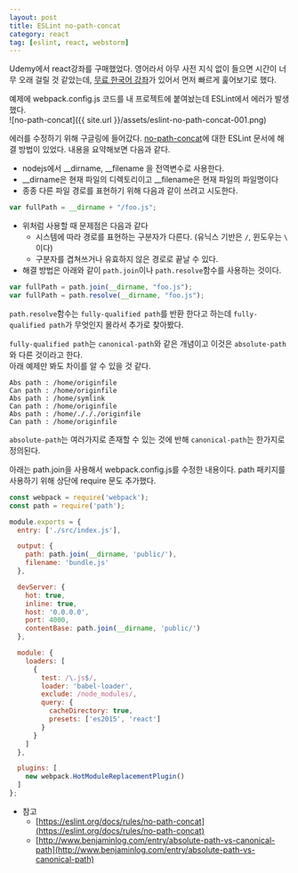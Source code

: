 ```yaml
---
layout: post
title: ESLint no-path-concat
category: react
tag: [eslint, react, webstorm]
---
```


Udemy에서 react강좌를 구매했었다. 영어라서 아무 사전 지식 없이 들으면 시간이 너무 오래 걸릴 것 같았는데, [무료 한국어 강좌](https://www.inflearn.com/course/react-%EA%B0%95%EC%A2%8C-velopert/)가 있어서 먼저 빠르게 훑어보기로 했다. 

예제에 webpack.config.js 코드를 내 프로젝트에 붙여놨는데 ESLint에서 에러가 발생했다.  
![no-path-concat]({{ site.url }}/assets/eslint-no-path-concat-001.png)

에러를 수정하기 위해 구글링에 들어갔다. [no-path-concat](https://eslint.org/docs/rules/no-path-concat)에 대한 ESLint 문서에 해결 방법이 있었다. 내용을 요약해보면 다음과 같다.

- nodejs에서 __dirname, __filename 을 전역변수로 사용한다.
- __dirname은 현재 파일의 디렉토리이고 __filename은 현재 파일의 파일명이다
- 종종 다른 파일 경로를 표현하기 위해 다음과 같이 쓰려고 시도한다.
```js
var fullPath = __dirname + "/foo.js";
```
- 위처럼 사용할 때 문제점은 다음과 같다
  - 시스템에 따라 경로를 표현하는 구분자가 다른다. (유닉스 기반은 `/`, 윈도우는 `\` 이다)
  - 구분자를 겹쳐쓰거나 유효하지 않은 경로로 끝날 수 있다.
- 해결 방법은 아래와 같이 `path.join`이나 `path.resolve`함수를 사용하는 것이다. 
```js
var fullPath = path.join(__dirname, "foo.js");
var fullPath = path.resolve(__dirname, "foo.js");
```
  
`path.resolve`함수는 `fully-qualified path`를 반환 한다고 하는데 `fully-qualified path`가 무엇인지 몰라서 추가로 찾아봤다. 

 `fully-qualified path`는 `canonical-path`와 같은 개념이고 이것은 `absolute-path`와 다른 것이라고 한다. <br>
 아래 예제만 봐도 차이를 알 수 있을 것 같다. 

```
Abs path : /home/originfile
Can path : /home/originfile
Abs path : /home/symlink
Can path : /home/originfile
Abs path : /home/./././originfile
Can path : /home/originfile
```
`absolute-path`는 여러가지로 존재할 수 있는 것에 반해 `canonical-path`는 한가지로 정의된다.

아래는 path.join을 사용해서 webpack.config.js를 수정한 내용이다. path 패키지를 사용하기 위해 상단에 require 문도 추가했다. 

```js
const webpack = require('webpack');
const path = require('path');

module.exports = {
  entry: ['./src/index.js'],

  output: {
    path: path.join(__dirname, 'public/'),
    filename: 'bundle.js'
  },

  devServer: {
    hot: true,
    inline: true,
    host: '0.0.0.0',
    port: 4000,
    contentBase: path.join(__dirname, 'public/')
  },

  module: {
    loaders: [
      {
        test: /\.js$/,
        loader: 'babel-loader',
        exclude: /node_modules/,
        query: {
          cacheDirectory: true,
          presets: ['es2015', 'react']
        }
      }
    ]
  },

  plugins: [
    new webpack.HotModuleReplacementPlugin()
  ]
};

```
* 참고
  - [https://eslint.org/docs/rules/no-path-concat](https://eslint.org/docs/rules/no-path-concat)
  - [http://www.benjaminlog.com/entry/absolute-path-vs-canonical-path](http://www.benjaminlog.com/entry/absolute-path-vs-canonical-path)

